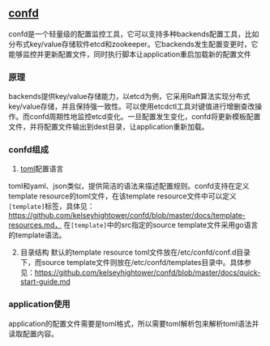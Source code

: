 [confd](https://github.com/kelseyhightower/confd)
-------------------------------

confd是一个轻量级的配置监控工具，它可以支持多种backends配置工具，比如分布式key/value存储软件etcd和zookeeper。它backends发生配置变更时，它能够监控并更新配置文件，同时执行脚本让application重启加载新的配置文件

### 原理

backends提供key/value存储能力，以etcd为例，它采用Raft算法实现分布式key/value存储，并且保持强一致性。可以使用etcdctl工具对键值进行增删查改操作。而confd周期性地监控etcd变化。一旦配置发生变化，confd将更新模板配置文件，并将配置文件输出到dest目录，让application重新加载。

### confd组成

1. [toml](https://github.com/toml-lang/toml)配置语言

toml和yaml、json类似，提供简洁的语法来描述配置规则。confd支持在定义template resource的toml文件，在该template resource文件中可以定义`[template]`标签，具体见：https://github.com/kelseyhightower/confd/blob/master/docs/template-resources.md， 在`[template]`中的src指定的source template文件采用go语言的template语法。

2. 目录结构
默认的template resource toml文件放在/etc/confd/conf.d目录下，而source template文件则放在/etc/confd/templates目录中。具体参见：https://github.com/kelseyhightower/confd/blob/master/docs/quick-start-guide.md 

### application使用

application的配置文件需要是toml格式，所以需要toml解析包来解析toml语法并读取配置内容。
